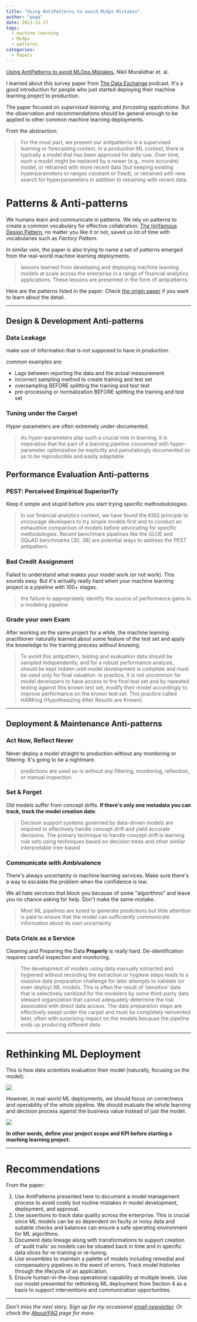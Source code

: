 ```yaml
---
title: "Using AntiPatterns to avoid MLOps Mistakes"
author: "poga"
date: 2021-11-27
tags:
  - machine learning
  - MLOps
  - patterns
categories:
  - Papers
---
```


[Using AntiPatterns to avoid MLOps Mistakes](https://arxiv.org/abs/2107.00079), Nikil Muralidhar et. al.

I learned about this survey paper from [The Data Exchange](https://thedataexchange.media/mlops-anti-patterns/) podcast. It's a good introduction for people who just started deploying their machine learning project to production.

The paper focused on _supervised learning_, and _forcasting applications_. But the observation and recommendations should be general enough to be applied to other common machine learning deployments.

<!--more-->


From the abstraction:

> For the most part, we present our antipatterns in a supervised learning or forecasting context. In a production ML context, there is typically a model that has been approved for daily use. Over time, such a model might be replaced by a newer (e.g., more accurate) model, or retrained with more recent data (but keeping existing hyperparameters or ranges constant or fixed), or retrained with new search for hyperparameters in addition to retraining with recent data.

# Patterns & Anti-patterns

We humans learn and communicate in patterns. We rely on patterns to create a common vocabulary for effective collabration. [The (in)famous Design Pattern](https://en.wikipedia.org/wiki/Design_Patterns), no matter you like it or not, saved us lot of time with vocabularies such as *Factory Pattern*.

In similar vein, the paper is also trying to name a set of patterns emerged from the real-world machine learning deployments.

> lessons learned from developing and deploying machine learning models at scale across the enterprise in a range of financial analytics applications. These lessons are presented in the form of antipatterns

Here are the patterns listed in the paper. Check [the origin paper](https://arxiv.org/abs/2107.00079) if you want to learn about the detail.

---

## Design & Development Anti-patterns

### Data Leakage

make use of information that is not supposed to have in production.

common examples are:

- Lags between reporting the data and the actual measurement
- incorrect sampling method to create training and test set
- oversampling BEFORE splitting the training and test test
- pre-processing or normalization BEFORE splitting the training and test set

### Tuning under the Carpet

Hyper-parameters are often extremely under-documented.

> As hyper-parameters play such a crucial role in learning, it is imperative that the part of a learning pipeline concerned with hyper-parameter optimization be explicitly and painstakingly documented so as to be reproducible and easily adaptable.

## Performance Evaluation Anti-patterns

### PEST: Perceived Empirical SuperioriTy

Keep it simple and stupid before you start trying specific methododologies.

> In our financial analytics context, we have found the KISS principle to encourage developers to try simple models first and to conduct an exhaustive comparison of models before advocating for specific methodologies. Recent benchmark pipelines like the GLUE and SQuAD benchmarks [30, 38] are potential ways to address the PEST antipattern.

### Bad Credit Assignment

Failed to understand what makes your model work (or not work). This sounds easy. But it's actually really hard when your machine learning project is a pipeline with 100+ stages.

>  the failure to appropriately identify the source of performance gains in a modeling pipeline

### Grade your own Exam

After working on the same project for a while, the machine learning practitioner naturally learned about some feature of the test set and apply the knowledge to the training process without knowing.

>  To avoid this antipattern, testing and evaluation data should be sampled independently, and for a robust performance analysis, should be kept hidden until model development is complete and must be used only for final valuation. In practice, it is not uncommon for model developers to have access to the final test set and by repeated testing against this known test set, modify their model accordingly to improve performance on the known test set. This practice called HARKing (Hypothesizing After Results are Known)

---


## Deployment & Maintenance Anti-patterns

### Act Now, Reflect Never

Never deploy a model straight to production without any monitoring or filtering. It's going to be a nightmare.

> predictions are used as-is without any filtering, monitoring, reflection, or manual inspection.

### Set & Forget

Old models suffer from concept drifts. **If there's only one metadata you can track, track the model creation date**.

> Decision support systems governed by data-driven models are required to effectively handle concept drift and yield accurate decisions. The primary technique to handle concept drift is learning rule sets using techniques based on decision trees and other similar interpretable tree-based

### Communicate with Ambivalence

There's always uncertainty in machine learning services. Make sure there's a way to escalate the problem when the confidence is low.

We all hate services that block you because of some "algorithms" and leave you no chance asking for help. Don't make the same mistake.

> Most ML pipelines are tuned to generate predictions but little attention is paid to ensure that the model can sufficiently communicate information about its own uncertainty

### Data Crisis as a Service

Cleaning and Preparing the Data **Properly** is really hard. De-identification requires careful inspection and monitoring.

> The development of models using data manually extracted and hygiened without recording the extraction or hygiene steps leads to a massive data preparation challenge for later attempts to validate (or even deploy) ML models. This is often the result of ‘sensitive’ data that is selectively sanitized for the modelers by some third-party data steward organization that cannot adequately determine the risk associated with direct data access. The data preparation steps are effectively swept under the carpet and must be completely reinvented later, often with surprising impact on the models because the pipeline ends up producing different data

---


# Rethinking ML Deployment

This is how data scientists evaluation their model (naturally, focusing on the model):

![](./01.png)

However, in real-world ML deployments, we should focus on correctness and operability of the whole pipeline. We should evaluate the whole learning and decision process against the business value instead of just the model.

![](./02.png)

**In other words, define your project scope and KPI before starting a maching learning project.**

---



# Recommendations

From the paper:

1. Use AntiPatterns presented here to document a model management process to avoid costly but routine mistakes in model development, deployment, and approval.
2. Use assertions to track data quality across the enterprise. This is crucial since ML models can be so dependent on faulty or noisy data and suitable checks and balances can ensure a safe operating environment for ML algorithms.
3. Document data lineage along with transformations to support creation of ‘audit trails’ so models can be situated back in time and in specific data slices for re-training or re-tuning.
4. Use ensembles to maintain a palette of models including remedial and compensatory pipelines in the event of errors. Track model histories through the lifecycle of an application.
5. Ensure human-in-the-loop operational capability at multiple levels. Use our model presented for rethinking ML deployment from Section 4 as a basis to support interventions and communication opportunities.

---

_Don’t miss the next story. Sign up for my occasional_ [_email newsletter_](https://poga.substack.com/)_. Or check the_ [_About/FAQ_](https://devpoga.org/) _page for more._


